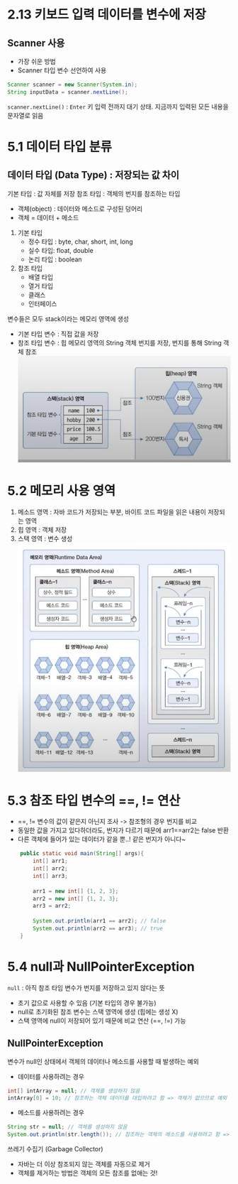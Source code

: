 # 2.13 키보드 입력 데이터를 변수에 저장
## Scanner 사용
- 가장 쉬운 방법
- Scanner 타입 변수 선언하여 사용

```java
Scanner scanner = new Scanner(System.in);
String inputData = scanner.nextLine();
```

`scanner.nextLine()` : `Enter` 키 입력 전까지 대기 상태. 지금까지 입력된 모든 내용을 문자열로 읽음

# 5.1 데이터 타입 분류
## 데이터 타입 (Data Type) : 저장되는 값 차이
기본 타입 : 값 자체를 저장
참조 타입 :  객체의 번지를 참조하는 타입
- 객체(object) : 데이터와 메소드로 구성된 덩어리
- 객체 = 데이터 + 메소드

1. 기본 타입
   - 정수 타입 : byte, char, short, int, long
   - 실수 타입: float, double
   - 논리 타입 : boolean
2. 참조 타입
   - 배열 타입
   - 열거 타입
   - 클래스
   - 인터페이스


변수들은 모두 stack이라는 메모리 영역에 생성  
- 기본 타입 변수 : 직접 값을 저장
- 참조 타입 변수 : 힙 메모리 영역의 String 객체 번지를 저장, 번지를 통해 String 객체 참조
![img.png](images/img.png)


# 5.2 메모리 사용 영역
1. 메소드 영역 : 자바 코드가 저장되는 부분, 바이트 코드 파일을 읽은 내용이 저장되는 영역
2. 힙 영역 : 객체 저장
3. 스택 영역 : 변수 생성
![img_1.png](images/img_1.png)

# 5.3 참조 타입 변수의 ==, != 연산
- ==, != 변수의 값이 같은지 아닌지 조사 -> 참조형의 경우 번지를 비교
- 동일한 값을 가지고 있다하더라도, 번지가 다르기 때문에 arr1==arr2는 false 반환
- 다른 객체에 들어가 있는 데이터가 같을 뿐..! 같은 번지가 아니다~
```java
    public static void main(String[] args){
        int[] arr1;
        int[] arr2;
        int[] arr3;

        arr1 = new int[] {1, 2, 3};
        arr2 = new int[] {1, 2, 3};
        arr3 = arr2;
        
        System.out.println(arr1 == arr2); // false
        System.out.println(arr2 == arr3); // true
    }
```

# 5.4 null과  NullPointerException
`null` : 아직 참조 타임 변수가 번지를 저장하고 있지 않다는 뜻
- 초기 값으로 사용할 수 있음 (기본 타입의 경우 불가능)
- null로 초기화된 참조 변수는 스택 영역에 생성 (힙에는 생성 X)
- 스택 영역에 null이 저장되어 있기 때문에 비교 연산 (==, !=) 가능

## NullPointerException
변수가 null인 상태에서 객체의 데이터나 메소드를 사용할 때 발생하는 예외

- 데이터를 사용하려는 경우
```java
int[] intArray = null; // 객체를 생성하지 않음
intArray[0] = 10; // 참조하는 객체 데이터를 대입하려고 함 => 객체가 없으므로 예외 발생
```

- 메소드를 사용하려는 경우
```java
String str = null; // 객체를 생성하지 않음
System.out.println(str.length()); // 참조하는 객체의 메소드를 사용하려고 함 => 예외 발생
```

쓰레기 수집기 (Garbage Collector)
- 자바는 더 이상 참조되지 않는 객체를 자동으로 제거
- 객체를 제거하는 방법은 객체의 모든 참조를 없애는 것!